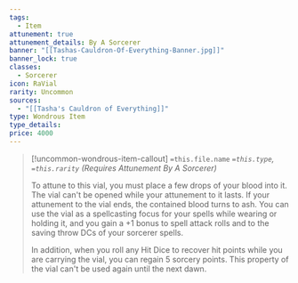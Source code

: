 ```yaml
---
tags:
  - Item
attunement: true
attunement_details: By A Sorcerer
banner: "[[Tashas-Cauldron-Of-Everything-Banner.jpg]]"
banner_lock: true
classes:
  - Sorcerer
icon: RaVial
rarity: Uncommon
sources:
  - "[[Tasha's Cauldron of Everything]]"
type: Wondrous Item
type_details: 
price: 4000
---
```

>[!uncommon-wondrous-item-callout] `=this.file.name`
>*`=this.type`, `=this.rarity` (Requires Attunement By A Sorcerer)*
>
>To attune to this vial, you must place a few drops of your blood into it. The vial can't be opened while your attunement to it lasts. If your attunement to the vial ends, the contained blood turns to ash. You can use the vial as a spellcasting focus for your spells while wearing or holding it, and you gain a +1 bonus to spell attack rolls and to the saving throw DCs of your sorcerer spells.
>
>In addition, when you roll any Hit Dice to recover hit points while you are carrying the vial, you can regain 5 sorcery points. This property of the vial can't be used again until the next dawn.